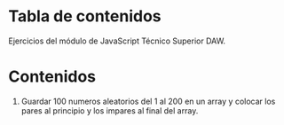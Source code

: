# Tabla de contenidos
Ejercicios del módulo de JavaScript Técnico Superior DAW.

# Contenidos
1. [Aleatorios]: (https://github.com/erabasco/javascript/tree/master/aleatorios)
Guardar 100 numeros aleatorios del 1 al 200 en un array y colocar los pares al principio y los impares al final del array.
